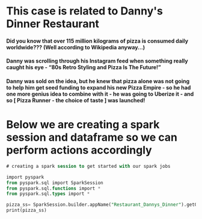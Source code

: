 # This case is related to Danny's Dinner Restaurant
#### Did you know that over 115 million kilograms of pizza is consumed daily worldwide??? (Well according to Wikipedia anyway…)
#### Danny was scrolling through his Instagram feed when something really caught his eye - “80s Retro Styling and Pizza Is The Future!”
#### Danny was sold on the idea, but he knew that pizza alone was not going to help him get seed funding to expand his new Pizza Empire - so he had one more genius idea to combine with it - he was going to Uberize it - and so [ Pizza Runner - the choice of taste ] was launched!

# Below we are creating a spark session and dataframe so we can perform actions accordingly

```` sql
# creating a spark session to get started with our spark jobs

import pyspark
from pyspark.sql import SparkSession
from pyspark.sql.functions import *
from pyspark.sql.types import *

pizza_ss= SparkSession.builder.appName("Restaurant_Dannys_Dinner").getOrCreate()
print(pizza_ss)
````
